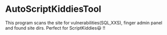 # AutoScriptKiddiesTool
This program scans the site for vulnerabilities(SQL,XXS), finger admin panel and found site dirs. Perfect for ScriptKiddies😃 !!
